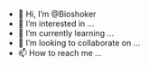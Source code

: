 - 👋 Hi, I’m @Bioshoker
- 👀 I’m interested in ...
- 🌱 I’m currently learning ...
- 💞️ I’m looking to collaborate on ...
- 📫 How to reach me ...

<!---
Bioshoker/Bioshoker is a ✨ special ✨ repository because its `README.md` (this file) appears on your GitHub profile.
You can click the Preview link to take a look at your changes.
--->
